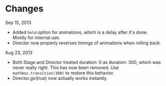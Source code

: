 Changes
=======

Sep 15, 2013
* Added `hold` option for animations, which is a delay after it's done. Mostly for internal use.
* Director now properly reverses timings of animations when rolling back.

Aug 23, 2013
* Both Stage and Director treated duration: 0 as duration: 300, which was never really right. This has now been removed. Use `mathbox.transition(300)` to restore this behavior.
* Director.go(true) now actually works instantly.